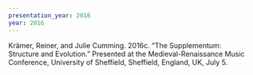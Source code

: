```yaml
---
presentation_year: 2016
year: 2016
---
```


Krämer, Reiner, and Julie Cumming. 2016c. “The Supplementum: Structure and Evolution.” Presented at the Medieval-Renaissance Music Conference, University of Sheffield, Sheffield, England, UK, July 5.